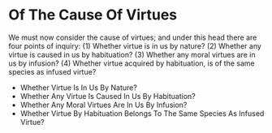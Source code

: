 # Of The Cause Of Virtues

We must now consider the cause of virtues; and under this head there are four points of inquiry:
(1) Whether virtue is in us by nature?
(2) Whether any virtue is caused in us by habituation?
(3) Whether any moral virtues are in us by infusion?
(4) Whether virtue acquired by habituation, is of the same species as infused virtue?

* Whether Virtue Is In Us By Nature?
* Whether Any Virtue Is Caused In Us By Habituation?
* Whether Any Moral Virtues Are In Us By Infusion?
* Whether Virtue By Habituation Belongs To The Same Species As Infused Virtue?